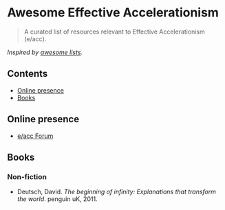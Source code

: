 # Awesome Effective Accelerationism

> A curated list of resources relevant to Effective Accelerationism (e/acc).

_Inspired by [awesome lists](https://github.com/sindresorhus/awesome)._

## Contents

* [Online presence](#online-presence)
* [Books](#books)

## Online presence

* [e/acc Forum](https://www.effectiveacceleration.org)

## Books

### Non-fiction

* Deutsch, David. _The beginning of infinity: Explanations that transform the world_. penguin uK, 2011.
